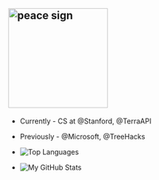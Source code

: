 ## <img src="[https://media.giphy.com/media/3oEjI6SIIHBdRxXI40/giphy.gif](https://media.giphy.com/media/iigp4VDyf5dCLRlGkm/giphy.gif)" width="200" alt="peace sign">

- Currently - CS at @Stanford, @TerraAPI
- Previously - @Microsoft, @TreeHacks

- ![Top Languages](https://github-readme-stats.vercel.app/api/top-langs/?username=katiecheng&layout=compact&theme=radical)
- ![My GitHub Stats](https://github-readme-stats.vercel.app/api?username=katiecheng&show_icons=true&theme=radical)

